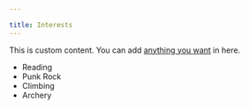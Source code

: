 ```yaml
---

title: Interests
---
```


This is custom content. You can add [anything you want](https://www.youtube.com/watch?v=dQw4w9WgXcQ) in here.

* Reading
* Punk Rock
* Climbing
* Archery